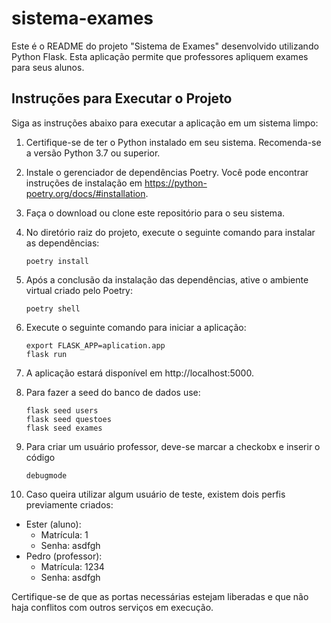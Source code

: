 # sistema-exames

Este é o README do projeto "Sistema de Exames" desenvolvido utilizando Python Flask. Esta aplicação permite que professores apliquem exames para seus alunos.

## Instruções para Executar o Projeto

Siga as instruções abaixo para executar a aplicação em um sistema limpo:

1. Certifique-se de ter o Python instalado em seu sistema. Recomenda-se a versão Python 3.7 ou superior.

2. Instale o gerenciador de dependências Poetry. Você pode encontrar instruções de instalação em https://python-poetry.org/docs/#installation.

3. Faça o download ou clone este repositório para o seu sistema.

4. No diretório raiz do projeto, execute o seguinte comando para instalar as dependências:

   ```
   poetry install
   ```

5. Após a conclusão da instalação das dependências, ative o ambiente virtual criado pelo Poetry:

   ```
   poetry shell
   ```

6. Execute o seguinte comando para iniciar a aplicação:

   ```
   export FLASK_APP=aplication.app
   flask run
   ```

7. A aplicação estará disponível em http://localhost:5000.

8. Para fazer a seed do banco de dados use:

   ```
   flask seed users
   flask seed questoes
   flask seed exames
   ```

9. Para criar um usuário professor, deve-se marcar a checkobx e inserir o código

   ```
   debugmode
   ```

10. Caso queira utilizar algum usuário de teste, existem dois perfis previamente criados:
   - Ester (aluno): 
      - Matrícula: 1
      - Senha: asdfgh
   - Pedro (professor):
      - Matrícula: 1234
      - Senha: asdfgh

Certifique-se de que as portas necessárias estejam liberadas e que não haja conflitos com outros serviços em execução.

